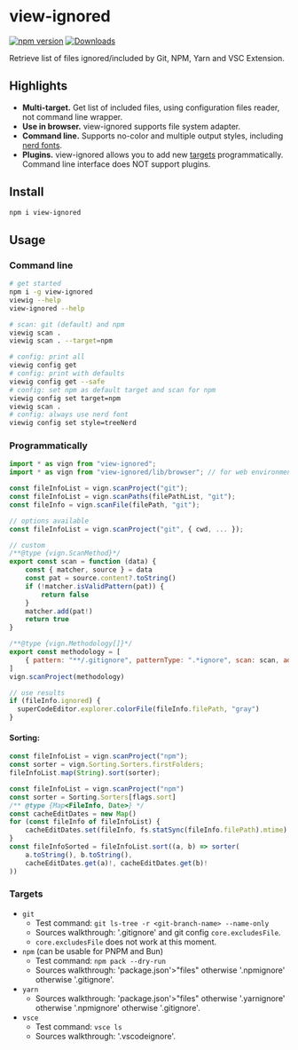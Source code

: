 # view-ignored

[![npm version](https://badge.fury.io/js/view-ignored.svg)](https://www.npmjs.com/package/view-ignored)
[![Downloads](https://img.shields.io/npm/dm/view-ignored.svg)](https://www.npmjs.com/package/view-ignored)

Retrieve list of files ignored/included by Git, NPM, Yarn and VSC Extension.

## Highlights

- **Multi-target.** Get list of included files, using configuration files reader, not command line wrapper.
- **Use in browser.** view-ignored supports file system adapter.
- **Command line.** Supports no-color and multiple output styles, including [nerd fonts](https://github.com/ryanoasis/nerd-fonts).
- **Plugins.** view-ignored allows you to add new [targets](#targets) programmatically. Command line interface does NOT support plugins.

## Install

```bash
npm i view-ignored
```

## Usage

### Command line

```bash
# get started
npm i -g view-ignored
viewig --help
view-ignored --help

# scan: git (default) and npm
viewig scan .
viewig scan . --target=npm

# config: print all
viewig config get
# config: print with defaults
viewig config get --safe
# config: set npm as default target and scan for npm
viewig config set target=npm
viewig scan .
# config: always use nerd font
viewig config set style=treeNerd
```

### Programmatically

```js
import * as vign from "view-ignored";
import * as vign from "view-ignored/lib/browser"; // for web environment apps

const fileInfoList = vign.scanProject("git");
const fileInfoList = vign.scanPaths(filePathList, "git");
const fileInfo = vign.scanFile(filePath, "git");

// options available
const fileInfoList = vign.scanProject("git", { cwd, ... });

// custom
/**@type {vign.ScanMethod}*/
export const scan = function (data) {
    const { matcher, source } = data
    const pat = source.content?.toString()
    if (!matcher.isValidPattern(pat)) {
        return false
    }
    matcher.add(pat!)
    return true
}

/**@type {vign.Methodology[]}*/
export const methodology = [
    { pattern: "**/.gitignore", patternType: ".*ignore", scan: scan, addPatterns: addPatternsExclude },
]
vign.scanProject(methodology)

// use results
if (fileInfo.ignored) {
  superCodeEditor.explorer.colorFile(fileInfo.filePath, "gray")
}
```

#### Sorting:

```js
const fileInfoList = vign.scanProject("npm");
const sorter = vign.Sorting.Sorters.firstFolders;
fileInfoList.map(String).sort(sorter);
```

```js
const fileInfoList = vign.scanProject("npm")
const sorter = Sorting.Sorters[flags.sort]
/** @type {Map<FileInfo, Date>} */
const cacheEditDates = new Map()
for (const fileInfo of fileInfoList) {
	cacheEditDates.set(fileInfo, fs.statSync(fileInfo.filePath).mtime)
}
const fileInfoSorted = fileInfoList.sort((a, b) => sorter(
	a.toString(), b.toString(),
	cacheEditDates.get(a)!, cacheEditDates.get(b)!
))
```

### Targets

- `git`
  - Test command: `git ls-tree -r <git-branch-name> --name-only`
  - Sources walkthrough: '.gitignore' and git config `core.excludesFile`.
  - `core.excludesFile` does not work at this moment.
- `npm` (can be usable for PNPM and Bun)
  - Test command: `npm pack --dry-run`
  - Sources walkthrough: 'package.json'>"files" otherwise '.npmignore' otherwise '.gitignore'.
- `yarn`
  - Sources walkthrough: 'package.json'>"files" otherwise '.yarnignore' otherwise '.npmignore' otherwise '.gitignore'.
- `vsce`
  - Test command: `vsce ls`
  - Sources walkthrough: '.vscodeignore'.
